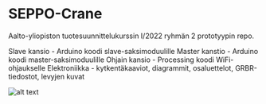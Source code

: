 # SEPPO-Crane
Aalto-yliopiston tuotesuunnittelukurssin I/2022 ryhmän 2 prototyypin repo. 

Slave kansio - Arduino koodi slave-saksimoduulille
Master kanstio - Arduino koodi master-saksimoduulille
Ohjain kansio - Processing koodi WiFi-ohjaukselle
Elektroniikka - kytkentäkaaviot, diagrammit, osaluettelot, GRBR-tiedostot, levyjen kuvat

![alt text](https://lh3.googleusercontent.com/pw/AL9nZEXF5IRFsnLpEavX1R4wm_4tAz8eLCGZmJVquDoyD-vsq0st68eP1XJa2aKA3MJXq9lJFguXqkvsBmXriyaYxR3A4Uc_sfa0MlSqvvDvrItrpg8mE_Yr-T51v6bX27tiWm-N8UdVMrTGpIL4ymdZrxF3rA=w1249-h832-no?authuser=0)
